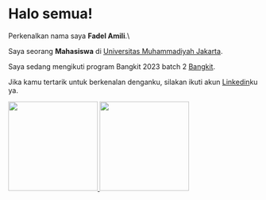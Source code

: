 # Halo semua! 

Perkenalkan nama saya **Fadel Amili**.\

Saya seorang **Mahasiswa** di [Universitas Muhammadiyah Jakarta](https://umj.ac.id/).

Saya sedang mengikuti program Bangkit 2023 batch 2 [Bangkit](https://www.bing.com/search?q=bangkit+2023&cvid=d5172d4c0de84b80a458c40963019092&aqs=edge.1.0l2j69i59j0l3j69i65j69i61j69i60.6312j0j4&FORM=ANAB01&PC=U531](https://grow.google/intl/id_id/bangkit/?tab=machine-learning)).

Jika kamu tertarik untuk berkenalan denganku, silakan ikuti akun [Linkedin](https://www.linkedin.com/in/fadel-amili-4bbb851bb/)ku ya.

<p align="left">
<a href="https://github.com/fadel11-hub">
  <img height="180em" src="https://github-readme-stats-eight-theta.vercel.app/api?username=fadel11-hub&show_icons=true&theme=algolia&include_all_commits=true&count_private=true"/>
  <img height="180em" src="https://github-readme-stats-eight-theta.vercel.app/api/top-langs/?username=fadel11-hub&layout=compact&langs_count=8&theme=algolia"/>
</a>
</p>

